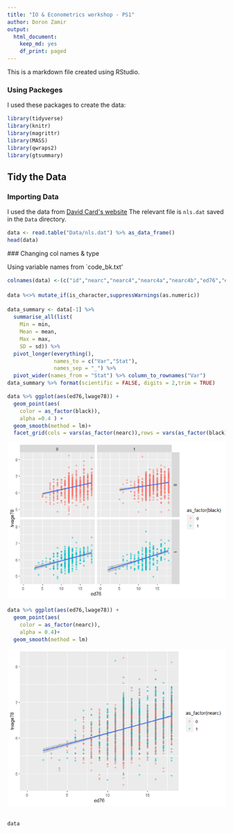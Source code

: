 ```yaml
---
title: "IO & Econometrics workshop - PS1"
author: Doron Zamir
output: 
  html_document: 
    keep_md: yes
    df_print: paged
---
```

This is a markdown file created using RStudio.

### Using Packeges
I used these packages to create the data:


```r
library(tidyverse)
library(knitr)
library(magrittr)
library(MASS)
library(qwraps2)
library(gtsummary)
```


## Tidy the Data
### Importing Data
 
I used the data from [David Card's website](https://davidcard.berkeley.edu/data_sets.html) 
The relevant file is `nls.dat` saved in the `Data` directory.


```r
data <- read.table("Data/nls.dat") %>% as_data_frame()
head(data)
```

<div data-pagedtable="false">
  <script data-pagedtable-source type="application/json">
{"columns":[{"label":["V1"],"name":[1],"type":["int"],"align":["right"]},{"label":["V2"],"name":[2],"type":["int"],"align":["right"]},{"label":["V3"],"name":[3],"type":["int"],"align":["right"]},{"label":["V4"],"name":[4],"type":["int"],"align":["right"]},{"label":["V5"],"name":[5],"type":["int"],"align":["right"]},{"label":["V6"],"name":[6],"type":["int"],"align":["right"]},{"label":["V7"],"name":[7],"type":["int"],"align":["right"]},{"label":["V8"],"name":[8],"type":["int"],"align":["right"]},{"label":["V9"],"name":[9],"type":["dbl"],"align":["right"]},{"label":["V10"],"name":[10],"type":["int"],"align":["right"]},{"label":["V11"],"name":[11],"type":["dbl"],"align":["right"]},{"label":["V12"],"name":[12],"type":["int"],"align":["right"]},{"label":["V13"],"name":[13],"type":["int"],"align":["right"]},{"label":["V14"],"name":[14],"type":["int"],"align":["right"]},{"label":["V15"],"name":[15],"type":["int"],"align":["right"]},{"label":["V16"],"name":[16],"type":["int"],"align":["right"]},{"label":["V17"],"name":[17],"type":["int"],"align":["right"]},{"label":["V18"],"name":[18],"type":["int"],"align":["right"]},{"label":["V19"],"name":[19],"type":["int"],"align":["right"]},{"label":["V20"],"name":[20],"type":["int"],"align":["right"]},{"label":["V21"],"name":[21],"type":["int"],"align":["right"]},{"label":["V22"],"name":[22],"type":["int"],"align":["right"]},{"label":["V23"],"name":[23],"type":["int"],"align":["right"]},{"label":["V24"],"name":[24],"type":["int"],"align":["right"]},{"label":["V25"],"name":[25],"type":["int"],"align":["right"]},{"label":["V26"],"name":[26],"type":["int"],"align":["right"]},{"label":["V27"],"name":[27],"type":["int"],"align":["right"]},{"label":["V28"],"name":[28],"type":["int"],"align":["right"]},{"label":["V29"],"name":[29],"type":["chr"],"align":["left"]},{"label":["V30"],"name":[30],"type":["chr"],"align":["left"]},{"label":["V31"],"name":[31],"type":["int"],"align":["right"]},{"label":["V32"],"name":[32],"type":["int"],"align":["right"]},{"label":["V33"],"name":[33],"type":["int"],"align":["right"]},{"label":["V34"],"name":[34],"type":["chr"],"align":["left"]},{"label":["V35"],"name":[35],"type":["int"],"align":["right"]},{"label":["V36"],"name":[36],"type":["chr"],"align":["left"]},{"label":["V37"],"name":[37],"type":["chr"],"align":["left"]},{"label":["V38"],"name":[38],"type":["int"],"align":["right"]},{"label":["V39"],"name":[39],"type":["chr"],"align":["left"]},{"label":["V40"],"name":[40],"type":["chr"],"align":["left"]},{"label":["V41"],"name":[41],"type":["chr"],"align":["left"]},{"label":["V42"],"name":[42],"type":["int"],"align":["right"]},{"label":["V43"],"name":[43],"type":["int"],"align":["right"]},{"label":["V44"],"name":[44],"type":["int"],"align":["right"]},{"label":["V45"],"name":[45],"type":["chr"],"align":["left"]},{"label":["V46"],"name":[46],"type":["chr"],"align":["left"]},{"label":["V47"],"name":[47],"type":["chr"],"align":["left"]},{"label":["V48"],"name":[48],"type":["chr"],"align":["left"]},{"label":["V49"],"name":[49],"type":["chr"],"align":["left"]},{"label":["V50"],"name":[50],"type":["chr"],"align":["left"]},{"label":["V51"],"name":[51],"type":["chr"],"align":["left"]},{"label":["V52"],"name":[52],"type":["chr"],"align":["left"]}],"data":[{"1":"2","2":"0","3":"0","4":"0","5":"0","6":"7","7":"5","8":"29","9":"9.94","10":"1","11":"10.25","12":"1","13":"158413","14":"1","15":"0","16":"0","17":"1","18":"0","19":"0","20":"0","21":"0","22":"0","23":"0","24":"0","25":"0","26":"0","27":"1","28":"1","29":"6.30627529","30":"6.07484616","31":"9","32":"1","33":"1","34":"1","35":"0","36":"0","37":"0","38":"1","39":"548","40":"500","41":"755","42":"0","43":"0","44":"0","45":"0","46":"0","47":"15","48":".","49":"1","50":"1","51":"1","52":"0"},{"1":"3","2":"0","3":"0","4":"0","5":"0","6":"12","7":"11","8":"27","9":"8.00","10":"0","11":"8.00","12":"0","13":"380166","14":"1","15":"0","16":"0","17":"1","18":"0","19":"0","20":"0","21":"0","22":"0","23":"0","24":"0","25":"0","26":"0","27":"1","28":"0","29":"6.17586727","30":".","31":"8","32":"0","33":"1","34":"1","35":"0","36":"0","37":"0","38":"1","39":"481","40":".","41":"769","42":"0","43":"0","44":"0","45":"0","46":"0","47":"35","48":"93","49":"1","50":"4","51":"4","52":"1"},{"1":"4","2":"0","3":"0","4":"0","5":"0","6":"12","7":"12","8":"34","9":"14.00","10":"0","11":"12.00","12":"0","13":"367470","14":"1","15":"0","16":"0","17":"1","18":"0","19":"0","20":"0","21":"0","22":"0","23":"0","24":"0","25":"0","26":"0","27":"1","28":"0","29":"6.58063914","30":".","31":"2","32":"0","33":"1","34":".","35":"0","36":".","37":".","38":"1","39":"721","40":".","41":".","42":"1","43":"1","44":"0","45":".","46":".","47":"42","48":"103","49":"1","50":".","51":".","52":"1"},{"1":"5","2":"1","3":"1","4":"1","5":"0","6":"11","7":"11","8":"27","9":"11.00","10":"0","11":"12.00","12":"0","13":"380166","14":"1","15":"0","16":"0","17":"0","18":"1","19":"0","20":"0","21":"0","22":"0","23":"0","24":"0","25":"0","26":"0","27":"1","28":"0","29":"5.52146092","30":".","31":"6","32":"0","33":"1","34":".","35":"0","36":".","37":"0","38":"1","39":"250","40":".","41":".","42":"1","43":"0","44":"0","45":".","46":"0","47":"25","48":"88","49":"1","50":".","51":"5","52":"1"},{"1":"6","2":"1","3":"1","4":"1","5":"0","6":"12","7":"12","8":"34","9":"8.00","10":"0","11":"7.00","12":"0","13":"367470","14":"1","15":"0","16":"0","17":"0","18":"1","19":"0","20":"0","21":"0","22":"0","23":"0","24":"0","25":"0","26":"0","27":"1","28":"1","29":"6.59167373","30":"6.54484979","31":"8","32":"0","33":"1","34":"1","35":"0","36":"0","37":".","38":"1","39":"729","40":"800","41":".","42":"0","43":"1","44":"0","45":"0","46":".","47":"34","48":"108","49":"1","50":"1","51":".","52":"0"},{"1":"7","2":"1","3":"1","4":"1","5":"0","6":"12","7":"11","8":"26","9":"9.00","10":"0","11":"12.00","12":"0","13":"380166","14":"1","15":"0","16":"0","17":"0","18":"1","19":"0","20":"0","21":"0","22":"0","23":"0","24":"0","25":"0","26":"0","27":"1","28":"1","29":"6.21460810","30":"6.19351769","31":"6","32":"0","33":"1","34":"1","35":"0","36":"0","37":"0","38":"1","39":"500","40":"563","41":"630","42":"0","43":"0","44":"0","45":"0","46":"0","47":"38","48":"85","49":"1","50":"4","51":"4","52":"1"}],"options":{"columns":{"min":{},"max":[10]},"rows":{"min":[10],"max":[10]},"pages":{}}}
  </script>
</div>
### Changing col names & type

Using variable names from `code_bk.txt'


```r
colnames(data) <-(c("id","nearc","nearc4","nearc4a","nearc4b","ed76","ed66  ","age76","daded ","nodaded","momed","nomomed","weight","momdad14 ","sinmom14","step14","reg661","reg662","reg663","reg66","reg665","reg666","reg667","reg668","reg669","south66","work76","work78","lwage7","lwage78","famed","black","smsa76r","smsa78r","reg76r","reg78r","reg80r","smsa66r","wage76","wage78","wage80","noint78","noint80","enroll76","enroll78","enroll80","kww","iq","marsta76","marsta78","marsta80","libcrd14"))

data %<>% mutate_if(is_character,suppressWarnings(as.numeric))
 
data_summary <- data[-1] %>%
  summarise_all(list(
    Min = min, 
    Mean = mean, 
    Max = max,
    SD = sd)) %>%
  pivot_longer(everything(),
               names_to = c("Var","Stat"),
               names_sep = "_") %>%
  pivot_wider(names_from = "Stat") %>% column_to_rownames("Var") 
data_summary %>% format(scientific = FALSE, digits = 2,trim = TRUE)
```

<div data-pagedtable="false">
  <script data-pagedtable-source type="application/json">
{"columns":[{"label":[""],"name":["_rn_"],"type":[""],"align":["left"]},{"label":["Min"],"name":[1],"type":["I<chr>"],"align":["right"]},{"label":["Mean"],"name":[2],"type":["I<chr>"],"align":["right"]},{"label":["Max"],"name":[3],"type":["I<chr>"],"align":["right"]},{"label":["SD"],"name":[4],"type":["I<chr>"],"align":["right"]}],"data":[{"1":"0","2":"0.432","3":"1","4":"0.50","_rn_":"nearc"},{"1":"0","2":"0.678","3":"1","4":"0.47","_rn_":"nearc4"},{"1":"0","2":"0.492","3":"1","4":"0.50","_rn_":"nearc4a"},{"1":"0","2":"0.186","3":"1","4":"0.39","_rn_":"nearc4b"},{"1":"0","2":"13.225","3":"18","4":"2.75","_rn_":"ed76"},{"1":"0","2":"10.743","3":"18","4":"2.46","_rn_":"ed66"},{"1":"24","2":"28.175","3":"34","4":"3.17","_rn_":"age76"},{"1":"0","2":"10.003","3":"18","4":"3.30","_rn_":"daded"},{"1":"0","2":"0.224","3":"1","4":"0.42","_rn_":"nodaded"},{"1":"0","2":"10.342","3":"18","4":"3.03","_rn_":"momed"},{"1":"0","2":"0.114","3":"1","4":"0.32","_rn_":"nomomed"},{"1":"75607","2":"320318.351","3":"1752340","4":"168006.76","_rn_":"weight"},{"1":"0","2":"0.792","3":"1","4":"0.41","_rn_":"momdad14"},{"1":"0","2":"0.100","3":"1","4":"0.30","_rn_":"sinmom14"},{"1":"0","2":"0.038","3":"1","4":"0.19","_rn_":"step14"},{"1":"0","2":"0.045","3":"1","4":"0.21","_rn_":"reg661"},{"1":"0","2":"0.155","3":"1","4":"0.36","_rn_":"reg662"},{"1":"0","2":"0.194","3":"1","4":"0.40","_rn_":"reg663"},{"1":"0","2":"0.069","3":"1","4":"0.25","_rn_":"reg66"},{"1":"0","2":"0.210","3":"1","4":"0.41","_rn_":"reg665"},{"1":"0","2":"0.093","3":"1","4":"0.29","_rn_":"reg666"},{"1":"0","2":"0.110","3":"1","4":"0.31","_rn_":"reg667"},{"1":"0","2":"0.031","3":"1","4":"0.17","_rn_":"reg668"},{"1":"0","2":"0.094","3":"1","4":"0.29","_rn_":"reg669"},{"1":"0","2":"0.413","3":"1","4":"0.49","_rn_":"south66"},{"1":"0","2":"0.835","3":"1","4":"0.37","_rn_":"work76"},{"1":"0","2":"0.735","3":"1","4":"0.44","_rn_":"work78"},{"1":"__NA__","2":"__NA__","3":"__NA__","4":"__NA__","_rn_":"lwage7"},{"1":"__NA__","2":"__NA__","3":"__NA__","4":"__NA__","_rn_":"lwage78"},{"1":"1","2":"5.913","3":"9","4":"2.65","_rn_":"famed"},{"1":"0","2":"0.230","3":"1","4":"0.42","_rn_":"black"},{"1":"0","2":"0.695","3":"1","4":"0.46","_rn_":"smsa76r"},{"1":"__NA__","2":"__NA__","3":"__NA__","4":"__NA__","_rn_":"smsa78r"},{"1":"0","2":"0.400","3":"1","4":"0.49","_rn_":"reg76r"},{"1":"__NA__","2":"__NA__","3":"__NA__","4":"__NA__","_rn_":"reg78r"},{"1":"__NA__","2":"__NA__","3":"__NA__","4":"__NA__","_rn_":"reg80r"},{"1":"0","2":"0.643","3":"1","4":"0.48","_rn_":"smsa66r"},{"1":"__NA__","2":"__NA__","3":"__NA__","4":"__NA__","_rn_":"wage76"},{"1":"__NA__","2":"__NA__","3":"__NA__","4":"__NA__","_rn_":"wage78"},{"1":"__NA__","2":"__NA__","3":"__NA__","4":"__NA__","_rn_":"wage80"},{"1":"0","2":"0.081","3":"1","4":"0.27","_rn_":"noint78"},{"1":"0","2":"0.107","3":"1","4":"0.31","_rn_":"noint80"},{"1":"0","2":"0.095","3":"1","4":"0.29","_rn_":"enroll76"},{"1":"__NA__","2":"__NA__","3":"__NA__","4":"__NA__","_rn_":"enroll78"},{"1":"__NA__","2":"__NA__","3":"__NA__","4":"__NA__","_rn_":"enroll80"},{"1":"__NA__","2":"__NA__","3":"__NA__","4":"__NA__","_rn_":"kww"},{"1":"__NA__","2":"__NA__","3":"__NA__","4":"__NA__","_rn_":"iq"},{"1":"__NA__","2":"__NA__","3":"__NA__","4":"__NA__","_rn_":"marsta76"},{"1":"__NA__","2":"__NA__","3":"__NA__","4":"__NA__","_rn_":"marsta78"},{"1":"__NA__","2":"__NA__","3":"__NA__","4":"__NA__","_rn_":"marsta80"},{"1":"__NA__","2":"__NA__","3":"__NA__","4":"__NA__","_rn_":"libcrd14"}],"options":{"columns":{"min":{},"max":[10]},"rows":{"min":[10],"max":[10]},"pages":{}}}
  </script>
</div>







```r
data %>% ggplot(aes(ed76,lwage78)) +
  geom_point(aes(
    color = as_factor(black)),
    alpha =0.4 ) +
  geom_smooth(method = lm)+
  facet_grid(cols = vars(as_factor(nearc)),rows = vars(as_factor(black)))
```

![](ps1_iv_card_schholing_files/figure-html/unnamed-chunk-5-1.png)<!-- -->

```r
data %>% ggplot(aes(ed76,lwage78)) + 
  geom_point(aes(
    color = as_factor(nearc)),
    alpha = 0.4)+
  geom_smooth(method = lm)
```

![](ps1_iv_card_schholing_files/figure-html/unnamed-chunk-5-2.png)<!-- -->


```

data
